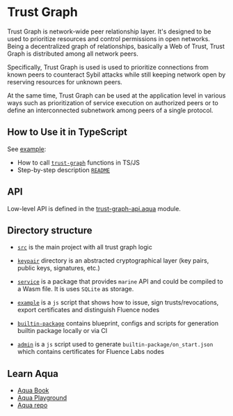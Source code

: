 # Trust Graph

Trust Graph is network-wide peer relationship layer. It's designed to be used to prioritize resources and control permissions in open networks. Being a decentralized graph of relationships, basically a Web of Trust, Trust Graph is distributed among all network peers. 

Specifically, Trust Graph is used is used to prioritize connections from known peers to counteract Sybil attacks while still keeping network open by reserving resources for unknown peers. 

At the same time, Trust Graph can be used at the application level in various ways such as prioritization of service execution on authorized peers or to define an interconnected subnetwork among peers of a single protocol.

## How to Use it in TypeScript

See [example](./example):
- How to call [`trust-graph`](./example/index.ts) functions in TS/JS 
- Step-by-step description [`README`](./example/README.md)

## API

Low-level API is defined in the [trust-graph-api.aqua](./aqua/trust-graph-api.aqua) module.

## Directory structure

- [`src`](./src) is the main project with all trust graph logic

- [`keypair`](./keypair) directory is an abstracted cryptographical layer (key pairs, public keys, signatures, etc.)

- [`service`](./service) is a package that provides `marine` API and could be compiled to a Wasm file. It is uses `SQLite` as storage.

- [`example`](./example) is a `js` script that shows how to issue, sign trusts/revocations, export certificates and distinguish Fluence nodes

- [`builtin-package`](./builtin-package) contains blueprint, configs and scripts for generation builtin package locally or via CI

- [`admin`](./admin) is a `js` script used to generate `builtin-package/on_start.json` which contains certificates for Fluence Labs nodes

## Learn Aqua

* [Aqua Book](https://fluence.dev/aqua-book/)
* [Aqua Playground](https://github.com/fluencelabs/aqua-playground)
* [Aqua repo](https://github.com/fluencelabs/aqua)
